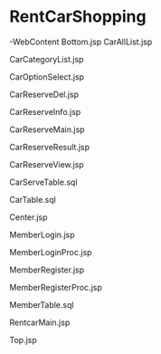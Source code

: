 # RentCarShopping
-WebContent
Bottom.jsp
CarAllList.jsp

CarCategoryList.jsp

CarOptionSelect.jsp

CarReserveDel.jsp

CarReserveInfo.jsp

CarReserveMain.jsp

CarReserveResult.jsp

CarReserveView.jsp

CarServeTable.sql

CarTable.sql

Center.jsp

MemberLogin.jsp

MemberLoginProc.jsp

MemberRegister.jsp

MemberRegisterProc.jsp

MemberTable.sql

RentcarMain.jsp

Top.jsp
